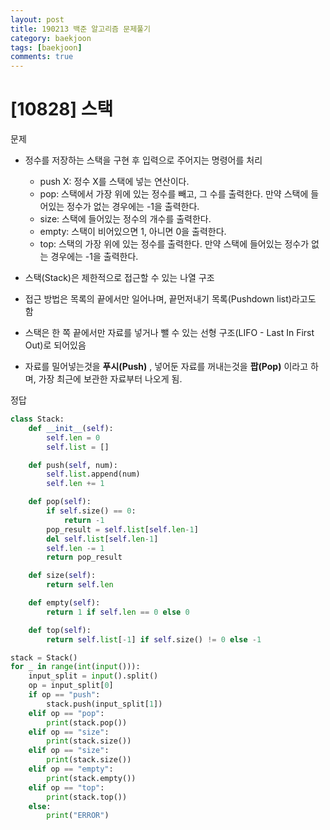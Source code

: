 ```yaml
---
layout: post
title: 190213 백준 알고리즘 문제풀기
category: baekjoon
tags: [baekjoon]
comments: true
---
```


# [10828] 스택

문제
- 정수를 저장하는 스택을 구현 후 입력으로 주어지는 명령어를 처리
  - push X: 정수 X를 스택에 넣는 연산이다.
  - pop: 스택에서 가장 위에 있는 정수를 빼고, 그 수를 출력한다. 만약 스택에 들어있는 정수가 없는 경우에는 -1을 출력한다.
  - size: 스택에 들어있는 정수의 개수를 출력한다.
  - empty: 스택이 비어있으면 1, 아니면 0을 출력한다.
  - top: 스택의 가장 위에 있는 정수를 출력한다. 만약 스택에 들어있는 정수가 없는 경우에는 -1을 출력한다.

- 스택(Stack)은 제한적으로 접근할 수 있는 나열 구조
- 접근 방법은 목록의 끝에서만 일어나며, 끝먼저내기 목록(Pushdown list)라고도 함
- 스택은 한 쪽 끝에서만 자료를 넣거나 뺄 수 있는 선형 구조(LIFO - Last In First Out)로 되어있음
- 자료를 밀어넣는것을 __푸시(Push)__ , 넣어둔 자료를 꺼내는것을 __팝(Pop)__ 이라고 하며, 가장 최근에 보관한 자료부터 나오게 됨.


정답
```python
class Stack:
    def __init__(self):
        self.len = 0
        self.list = []

    def push(self, num):
        self.list.append(num)
        self.len += 1

    def pop(self):
        if self.size() == 0:
            return -1
        pop_result = self.list[self.len-1]
        del self.list[self.len-1]
        self.len -= 1
        return pop_result

    def size(self):
        return self.len

    def empty(self):
        return 1 if self.len == 0 else 0

    def top(self):
        return self.list[-1] if self.size() != 0 else -1

stack = Stack()
for _ in range(int(input())):
    input_split = input().split()
    op = input_split[0]
    if op == "push":
        stack.push(input_split[1])
    elif op == "pop":
        print(stack.pop())
    elif op == "size":
        print(stack.size())
    elif op == "size":
        print(stack.size())
    elif op == "empty":
        print(stack.empty())
    elif op == "top":
        print(stack.top())
    else:
        print("ERROR")
```
